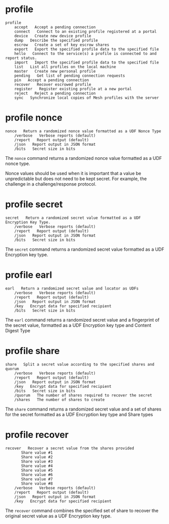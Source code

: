 
# profile

````
profile    
    accept   Accept a pending connection
    connect   Connect to an existing profile registered at a portal
    device   Create new device profile
    dump   Describe the specified profile
    escrow   Create a set of key escrow shares
    export   Export the specified profile data to the specified file
    hello   Connect to the service(s) a profile is connected to and report status.
    import   Import the specified profile data to the specified file
    list   List all profiles on the local machine
    master   Create new personal profile
    pending   Get list of pending connection requests
    pin   Accept a pending connection
    recover   Recover escrowed profile
    register   Register existing profile at a new portal
    reject   Reject a pending connection
    sync   Synchronize local copies of Mesh profiles with the server
````




# profile nonce

````
nonce   Return a randomized nonce value formatted as a UDF Nonce Type
    /verbose   Verbose reports (default)
    /report   Report output (default)
    /json   Report output in JSON format
    /bits   Secret size in bits
````


The `nonce` command returns a randomized nonce value formatted as a UDF nonce type.

Nonce values should be used when it is important that a value be unpredictable but 
does not need to be kept secret. For example, the challenge in a challenge/response
protocol.



# profile secret

````
secret   Return a randomized secret value formatted as a UDF Encryption Key Type.
    /verbose   Verbose reports (default)
    /report   Report output (default)
    /json   Report output in JSON format
    /bits   Secret size in bits
````

The `secret` command returns a randomized secret value formatted as a UDF Encryption 
key type.


# profile earl

````
earl   Return a randomized secret value and locator as UDFs
    /verbose   Verbose reports (default)
    /report   Report output (default)
    /json   Report output in JSON format
    /key   Encrypt data for specified recipient
    /bits   Secret size in bits
````

The `earl` command returns a randomized secret value and a fingerprint of the secret 
value, formatted as a UDF Encryption key type and Content Digest Type

# profile share

````
share   Split a secret value according to the specified shares and quorum
    /verbose   Verbose reports (default)
    /report   Report output (default)
    /json   Report output in JSON format
    /key   Encrypt data for specified recipient
    /bits   Secret size in bits
    /quorum   The number of shares required to recover the secret
    /shares   The number of shares to create
````

The `share` command returns a randomized secret value and a set of shares for the secret
formatted as a UDF Encryption key type and Share types

# profile recover

````
recover   Recover a secret value from the shares provided
       Share value #1
       Share value #2
       Share value #3
       Share value #4
       Share value #5
       Share value #6
       Share value #7
       Share value #8
    /verbose   Verbose reports (default)
    /report   Report output (default)
    /json   Report output in JSON format
    /key   Encrypt data for specified recipient
````

The `recover` command combines the specified set of share to recover the original secret 
value as a UDF Encryption key type.


